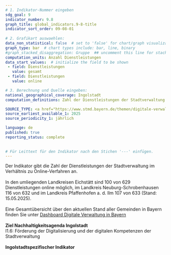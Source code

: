 ```yaml
---
# 1. Indikator-Nummer eingeben 
sdg_goal: 9 
indicator_number: 9.8
graph_title: global_indicators.9-8-title
indicator_sort_order: 09-08-01
 
# 2. Grafikart auswaehlen: 
data_non_statistical: false  # set to 'false' for chart/graph visualization 
graph_type: bar  # chart types include: bar, line, binary 
#graph_stacked_disaggregation: Gruppe  ## uncomment this line for stacked bars. eplace 'Geschlecht' with the field of aggregation. 
computation_units: Anzahl Dienstleistungen
data_start_values:  # initialize the field to be shown  
 - field: Dienstleistungen 
   value: gesamt 
 - field: Dienstleistungen 
   value: online 

# 3. Berechnung und Quelle eingeben: 
national_geographical_coverage: Ingolstadt 
computation_definitions: Zahl der Dienstleistungen der Stadtverwaltung im Verhältnis zu Online-Verfahren

SOURCE_TYPE: <a href="https://www.stmd.bayern.de/themen/digitale-verwaltung/dashboard-digitale-verwaltung/">Dashboard Digitale Verwaltung in Bayern</a> # data source  
source_earliest_available_1: 2025
source_periodicity_1: jährlich

language: de   
published: true 
reporting_status: complete
 
 
# Für Leittext für den Indikator nach den Stichen '---' einfügen. 
---
```

Der Indikator gibt die Zahl der Dienstleistungen der Stadtverwaltung im Verhältnis zu Online-Verfahren an.<br>
<br>
In den umliegenden Landkreisen Eichstätt sind 100 von 629 Dienstleistungen online möglich, im Landkreis Neuburg-Schrobenhausen 116 von 632 und im Landkreis Pfaffenhofen a. d. Ilm  107 von 633 (Stand: 15.05.2025).<br> 
<br>
Eine Gesamtübersicht über den aktuellen Stand aller Gemeinden in Bayern finden Sie unter 
<a href="https://www.stmd.bayern.de/themen/digitale-verwaltung/dashboard-digitale-verwaltung/">Dashboard Digitale Verwaltung in Bayern</a><br>
<br>
<b>Ziel Nachhaltigkeitsagenda Ingolstadt</b><br>
I1.6: Förderung der Digitalisierung und der digitalen Kompetenzen der Stadtverwaltung<br>
<br>
<b>Ingolstadtspezifischer Indikator</b>


